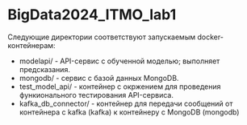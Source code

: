 # BigData2024_ITMO_lab1

Следующие директории соответствуют запускаемым docker-контейнерам:
* modelapi/ - API-сервис с обученной моделью; выполняет предсказания.
* mongodb/ - сервис с базой данных MongoDB.
* test_model_api/ - контейнер с окржением для проведения функионального тестирования API-сервиса.
* kafka_db_connector/ - контейнер для передачи сообщений от контейнера с kafka (kafka) к контейнеру с MongoDB (mongodb)

